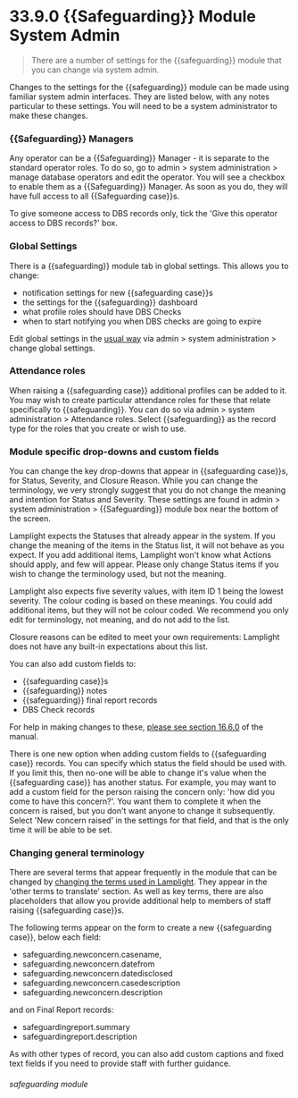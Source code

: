 # 33.9.0 {{Safeguarding}} Module System Admin

> There are a number of settings for the {{safeguarding}} module that you can change via system admin.

Changes to the settings for the {{safeguarding}} module can be made using familiar system admin interfaces.  They are
listed below, with any notes particular to these settings.  You will need to be a system administrator to make these changes.

### {{Safeguarding}} Managers

Any operator can be a {{Safeguarding}} Manager - it is separate to the standard operator roles. To do so,
go to admin > system administration > manage database operators and edit the operator. You will see a checkbox
to enable them as a {{Safeguarding}} Manager. As soon as you do, they will have full access to all {{Safeguarding case}}s.

To give someone access to DBS records only, tick the 'Give this operator access to DBS records?' box.

### Global Settings

There is a {{safeguarding}} module tab in global settings. This allows you to change:

 - notification settings for new {{safeguarding case}}s
 - the settings for the {{safeguarding}} dashboard
 - what profile roles should have DBS Checks
 - when to start notifying you when DBS checks are going to expire

Edit global settings in the [usual way](/en/help/index/p/16.12.0) via admin > system administration > change global settings.

### Attendance roles

When raising a {{safeguarding case}} additional profiles can be added to it. You may wish to create particular attendance
roles for these that relate specifically to {{safeguarding}}. You can do so via admin > system administration > Attendance roles.
Select {{safeguarding}} as the record type for the roles that you create or wish to use.


### Module specific drop-downs and custom fields

You can change the key drop-downs that appear in {{safeguarding case}}s, for Status, Severity, and Closure Reason. While
you can change the terminology, we very strongly suggest that you do not change the meaning and intention for Status
 and Severity.  These settings are found in admin > system administration > {{Safeguarding}} module box near the bottom of the screen.

Lamplight expects the Statuses that already appear in the system. If you change the meaning of the items in the Status
list, it will not behave as you expect. If you add additional items, Lamplight won't know what Actions should apply, 
and few will appear. Please only change Status items if you wish to change the terminology used, but not the meaning.

Lamplight also expects five severity values, with item ID 1 being the lowest severity. The colour coding is based on these
meanings. You could add additional items, but they will not be colour coded. We recommend you only edit for terminology,
not meaning, and do not add to the list.

Closure reasons can be edited to meet your own requirements: Lamplight does not have any built-in expectations about this list.

You can also add custom fields to:
 - {{safeguarding case}}s
 - {{safeguarding}} notes
 - {{safeguarding}} final report records
 - DBS Check records

For help in making changes to these, [please see section 16.6.0](/en/help/index/p/16.6.0) of the manual. 

There is one new option when adding custom fields to {{safeguarding case}} records. You can specify which status the field
should be used with. If you limit this, then no-one will be able to change it's value when the {{safeguarding case}} has
another status.  For example, you may want to add a custom field for the person raising the concern only: 'how did you 
come to have this concern?'. You want them to complete it when the concern is raised, but you don't want anyone to change it 
subsequently. Select 'New concern raised' in the settings for that field, and that is the only time it will be able to 
be set.


### Changing general terminology

There are several terms that appear frequently in the module that can be changed by 
[changing the terms used in Lamplight](/en/help/index/p/16.16.0). They appear in the 'other terms to translate' section.
As well as key terms, there are also placeholders that allow you provide additional help to members of staff raising
{{safeguarding case}}s.

The following terms appear on the form to create a new {{safeguarding case}}, below each field:

 - safeguarding.newconcern.casename,
 - safeguarding.newconcern.datefrom
 - safeguarding.newconcern.datedisclosed
 - safeguarding.newconcern.casedescription
 - safeguarding.newconcern.description

and on Final Report records:

 - safeguardingreport.summary
 - safeguardingreport.description

As with other types of record, you can also add custom captions and fixed text fields if you need to provide staff
with further guidance.

###### safeguarding module